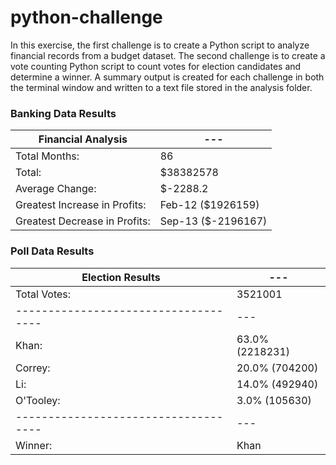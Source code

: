 # python-challenge

In this exercise, the first challenge is to create a Python script to analyze financial records from a budget dataset.  The second challenge is to create a vote counting Python script to count votes for election candidates and determine a winner.  A summary output is created for each challenge in both the terminal window and written to a text file stored in the analysis folder.  

### Banking Data Results
| Financial Analysis | --- |
| ------------------------------------ | --- |
| Total Months: | 86 |
| Total: | $38382578 |
| Average Change: | $-2288.2 | 
| Greatest Increase in Profits: | Feb-12 ($1926159) | 
| Greatest Decrease in Profits: | Sep-13 ($-2196167) |

### Poll Data Results
| Election Results | --- |
| ------------------------------------ | --- |
| Total Votes: | 3521001 |
| ------------------------------------ | --- |
| Khan: | 63.0% (2218231) |
| Correy: | 20.0% (704200) |
| Li: | 14.0% (492940) |
| O'Tooley: | 3.0% (105630) |
| ------------------------------------ | --- |
| Winner: | Khan |